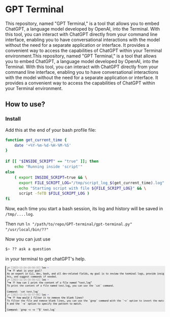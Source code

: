 # GPT Terminal

This repository, named "GPT Terminal," is a tool that allows you to embed ChatGPT, a language model developed by OpenAI, into the Terminal. With this tool, you can interact with ChatGPT directly from your command line interface, enabling you to have conversational interactions with the model without the need for a separate application or interface. It provides a convenient way to access the capabilities of ChatGPT within your Terminal environment.This repository, named "GPT Terminal," is a tool that allows you to embed ChatGPT, a language model developed by OpenAI, into the Terminal. With this tool, you can interact with ChatGPT directly from your command line interface, enabling you to have conversational interactions with the model without the need for a separate application or interface. It provides a convenient way to access the capabilities of ChatGPT within your Terminal environment.

## How to use?

### Install

Add this at the end of your bash profile file:

```bash
function get_current_time {
    date '+%Y-%m-%d-%H-%M-%S'
}

if [[ "$INSIDE_SCRIPT" == "true" ]]; then
    echo "Running inside 'script'"
else
    ( export INSIDE_SCRIPT=true && \
      export FILE_SCRIPT_LOG="/tmp/script_log_$(get_current_time).log" && \ 
      echo "Starting script with file ${FILE_SCRIPT_LOG}" && \
      script -feTB $FILE_SCRIPT_LOG )
fi
```

Now, each time you start a bash session, its log and history will be saved in `/tmp/....log`.

Then run ` ln "/path/to/repo/GPT-terminal/gpt-terminal.py" "/usr/local/bin/??" `

Now you can just use 

```bash
$> ?? ask a question
```

in your terminal to get chatGPT's help.

![Alt Text](Screenshot.png)
